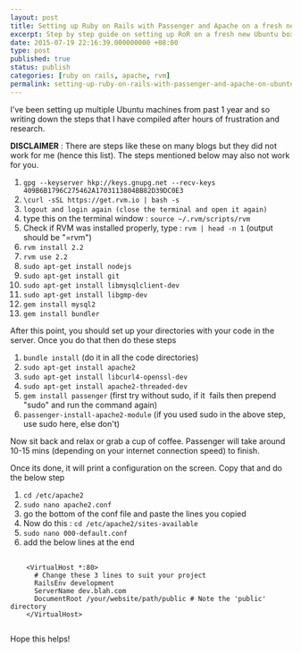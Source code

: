 ```yaml
---
layout: post
title: Setting up Ruby on Rails with Passenger and Apache on a fresh new Ubuntu Box
excerpt: Step by step guide on setting up RoR on a fresh new Ubuntu box.
date: 2015-07-19 22:16:39.000000000 +08:00
type: post
published: true
status: publish
categories: [ruby on rails, apache, rvm]
permalink: setting-up-ruby-on-rails-with-passenger-and-apache-on-ubuntu
---
```

<p>I've been setting up multiple Ubuntu machines from past 1 year and so writing down the steps that I have compiled after hours of frustration and research.</p>
<p><strong>DISCLAIMER</strong> : There are steps like these on many blogs but they did not work for me (hence this list). The steps mentioned below may also not work for you.</p>

1. `gpg --keyserver hkp://keys.gnupg.net --recv-keys 409B6B1796C275462A1703113804BB82D39DC0E3`
2. `\curl -sSL https://get.rvm.io | bash -s`
3. `logout and login again (close the terminal and open it again)`
4. type this on the terminal window : `source ~/.rvm/scripts/rvm`
5. Check if RVM was installed properly, type : `rvm | head -n 1` (output should be "=rvm")
6. `rvm install 2.2`
7. `rvm use 2.2`
8. `sudo apt-get install nodejs`
9. `sudo apt-get install git`
10. `sudo apt-get install libmysqlclient-dev`
11. `sudo apt-get install libgmp-dev`
12. `gem install mysql2`
13. `gem install bundler`

<p>After this point, you should set up your directories with your code in the server. Once you do that then do these steps</p>

1. `bundle install` (do it in all the code directories)
2. `sudo apt-get install apache2`
3. `sudo apt-get install libcurl4-openssl-dev`
4. `sudo apt-get install apache2-threaded-dev`
5. `gem install passenger` (first try without sudo, if it  fails then prepend "sudo" and run the command again)
6. `passenger-install-apache2-module` (if you used sudo in the above step, use sudo here, else don't)

<p>Now sit back and relax or grab a cup of coffee. Passenger will take around 10-15 mins (depending on your internet connection speed) to finish.</p>
<p>Once its done, it will print a configuration on the screen. Copy that and do the below step</p>

1. `cd /etc/apache2`
2. `sudo nano apache2.conf`
3. go the bottom of the conf file and paste the lines you copied
4. Now do this : `cd /etc/apache2/sites-available`
5. `sudo nano 000-default.conf`
6. add the below lines at the end


<pre class="highlight medium">
  <code>
    &lt;VirtualHost *:80&gt;
      # Change these 3 lines to suit your project
      RailsEnv development
      ServerName dev.blah.com
      DocumentRoot /your/website/path/public # Note the 'public' directory
    &lt;/VirtualHost&gt;
  </code>
</pre>


Hope this helps!
